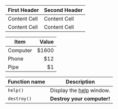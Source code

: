 First Header  | Second Header
------------- | -------------
Content Cell  | Content Cell
Content Cell  | Content Cell

| Item      | Value |
| --------- | -----:|
| Computer  | $1600 |
| Phone     |   $12 |
| Pipe      |    $1 |

| Function name | Description                     |
| ------------- | ------------------------------- |
| `help()`      | Display the <u>help</u> window. |
| `destroy()`   | **Destroy your computer!**      |